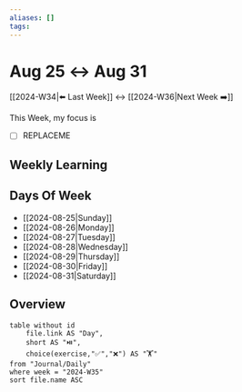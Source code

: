 ```yaml
---
aliases: []
tags: 
---
```


# Aug 25 ↔️ Aug 31


[[2024-W34|⬅️ Last Week]] ↔️
[[2024-W36|Next Week ➡️]]

This Week, my focus is

- [ ] REPLACEME

## Weekly Learning



## Days Of Week

- [[2024-08-25|Sunday]]
- [[2024-08-26|Monday]]
- [[2024-08-27|Tuesday]]
- [[2024-08-28|Wednesday]]
- [[2024-08-29|Thursday]]
- [[2024-08-30|Friday]]
- [[2024-08-31|Saturday]]

## Overview

```dataview
table without id
	file.link AS "Day",
	short AS "⏯️",
	choice(exercise,"✅","❌") AS "🏋️"
from "Journal/Daily"
where week = "2024-W35"
sort file.name ASC
```
